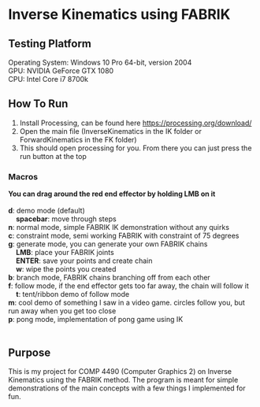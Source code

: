 # Inverse Kinematics using FABRIK

## Testing Platform
Operating System: Windows 10 Pro 64-bit, version 2004<br>
GPU: NVIDIA GeForce GTX 1080<br>
CPU: Intel Core i7 8700k<br>

## How To Run
1. Install Processing, can be found here https://processing.org/download/
2. Open the main file (InverseKinematics in the IK folder or ForwardKinematics in the FK folder)
3. This should open processing for you. From there you can just press the run button at the top<br>

### Macros
**You can drag around the red end effector by holding LMB on it**<br><br>
**d**: demo mode (default)<br>
&nbsp;&nbsp;&nbsp;&nbsp;**spacebar**: move through steps<br>
**n**: normal mode, simple FABRIK IK demonstration without any quirks<br>
**c**: constraint mode, semi working FABRIK with constraint of 75 degrees<br>
**g**: generate mode, you can generate your own FABRIK chains<br>
&nbsp;&nbsp;&nbsp;&nbsp;**LMB**: place your FABRIK joints<br>
&nbsp;&nbsp;&nbsp;&nbsp;**ENTER**: save your points and create chain<br>
&nbsp;&nbsp;&nbsp;&nbsp;**w**: wipe the points you created<br>
**b**: branch mode, FABRIK chains branching off from each other<br>
**f**: follow mode, if the end effector gets too far away, the chain will follow it<br>
&nbsp;&nbsp;&nbsp;&nbsp;**t**: tent/ribbon demo of follow mode<br>
**m**: cool demo of something I saw in a video game. circles follow you, but run away when you get too close<br>
**p**: pong mode, implementation of pong game using IK<br><br>

## Purpose
This is my project for COMP 4490 (Computer Graphics 2) on Inverse Kinematics using the FABRIK method. The program is meant for simple demonstrations of the main concepts with a few things I implemented for fun.
